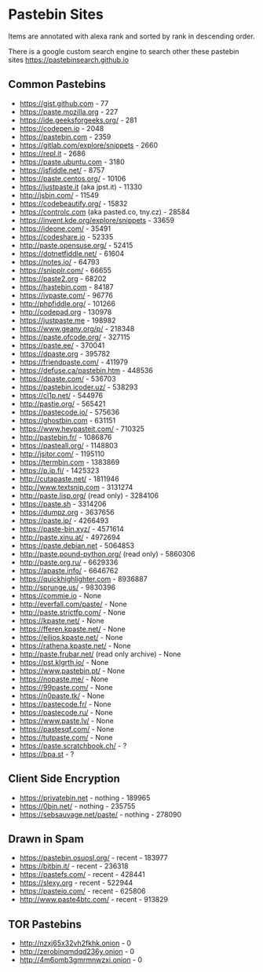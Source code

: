 # Pastebin Sites

Items are annotated with alexa rank and sorted by rank in descending order.

There is a google custom search engine to search other these pastebin sites https://pastebinsearch.github.io


## Common Pastebins

- https://gist.github.com - 77
- https://paste.mozilla.org - 227
- https://ide.geeksforgeeks.org/ - 281
- https://codepen.io - 2048
- https://pastebin.com - 2359
- https://gitlab.com/explore/snippets - 2660
- https://repl.it - 2686
- https://paste.ubuntu.com - 3180
- https://jsfiddle.net/ - 8757
- https://paste.centos.org/ - 10106
- https://justpaste.it (aka jpst.it) - 11330
- http://jsbin.com/ - 11549
- https://codebeautify.org/ - 15832
- https://controlc.com (aka pasted.co, tny.cz) - 28584
- https://invent.kde.org/explore/snippets - 33659
- https://ideone.com/ - 35491
- https://codeshare.io - 52335
- http://paste.opensuse.org/ - 52415
- https://dotnetfiddle.net/ - 61604
- https://notes.io/ - 64793
- https://snipplr.com/ - 66655
- https://paste2.org - 68202
- https://hastebin.com - 84187
- https://ivpaste.com/ - 96776
- http://phpfiddle.org/ - 101266
- http://codepad.org - 130978
- https://justpaste.me - 198982
- https://www.geany.org/p/ - 218348
- https://paste.ofcode.org/ - 327115
- https://paste.ee/ - 370041
- https://dpaste.org - 395782
- https://friendpaste.com/ - 411979
- https://defuse.ca/pastebin.htm - 448536
- https://dpaste.com/ - 536703
- https://pastebin.icoder.uz/ - 538293
- https://cl1p.net/ - 544976
- http://pastie.org/ - 565421
- https://pastecode.io/ - 575636
- https://ghostbin.com - 631151
- https://www.heypasteit.com/ - 710325
- http://pastebin.fr/ - 1086876
- https://pasteall.org/ - 1148803
- http://jsitor.com/ - 1195110
- https://termbin.com - 1383869
- https://p.ip.fi/ - 1425323
- http://cutapaste.net/ - 1811946
- http://www.textsnip.com - 3131274
- http://paste.lisp.org/ (read only) - 3284106
- https://paste.sh - 3314206
- https://dumpz.org - 3637656
- https://paste.jp/ - 4266493
- https://paste-bin.xyz/ - 4571614
- http://paste.xinu.at/ - 4972694
- https://paste.debian.net - 5064853
- http://paste.pound-python.org/ (read only) - 5860306
- http://paste.org.ru/ - 6629336
- https://apaste.info/ - 6646762
- https://quickhighlighter.com - 8936887
- http://sprunge.us/ - 9830396
- https://commie.io - None
- http://everfall.com/paste/ - None
- http://paste.strictfp.com/ - None
- https://kpaste.net/ - None
- https://fferen.kpaste.net/ - None
- https://eilios.kpaste.net/ - None
- https://rathena.kpaste.net/ - None
- http://paste.frubar.net/ (read only archive) - None
- https://pst.klgrth.io/ - None
- https://www.pastebin.pt/ - None
- https://nopaste.me/ - None
- https://99paste.com/ - None
- https://n0paste.tk/ - None
- https://pastecode.fr/ - None
- https://pastecode.ru/ - None
- https://www.paste.lv/ - None
- https://pastesqf.com/ - None
- https://tutpaste.com/ - None
- https://paste.scratchbook.ch/ - ?
- https://bpa.st - ?


## Client Side Encryption

- https://privatebin.net - nothing - 189965
- https://0bin.net/ - nothing - 235755
- https://sebsauvage.net/paste/ - nothing - 278090

## Drawn in Spam

- https://pastebin.osuosl.org/ - recent - 183977
- https://bitbin.it/ - recent - 236318
- https://pastefs.com/ - recent - 428441
- https://slexy.org - recent - 522944
- https://pasteio.com/ - recent - 625806
- http://www.paste4btc.com/ - recent - 913829

## TOR Pastebins

- http://nzxj65x32vh2fkhk.onion - 0
- http://zerobinqmdqd236y.onion - 0
- http://4m6omb3gmrmnwzxi.onion - 0
